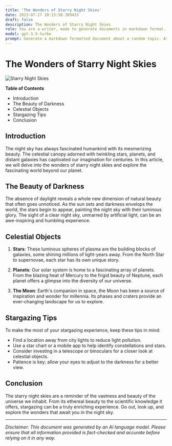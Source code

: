 ```yaml
---
title: 'The Wonders of Starry Night Skies'
date: 2023-07-27 10:15:58.389433
draft: false
description: The Wonders of Starry Night Skies
role: You are a writer, made to generate documents in markdown format. It is very important that all of the documents you generate are in valid markdown format.
model: gpt-3.5-turbo
prompt: Generate a markdown formatted document about a random topic. At the bottom, include a disclaimer explaining that the document was generated by you. The first line of the document should be the title. Make sure that the entire document is in proper markdown format, using a mix of various tags to make the document visually appealing.
---
```


# The Wonders of Starry Night Skies

![Starry Night Skies](https://example.com/starry_night.jpg)

**Table of Contents**
- Introduction
- The Beauty of Darkness
- Celestial Objects
- Stargazing Tips
- Conclusion

## Introduction

The night sky has always fascinated humankind with its mesmerizing beauty. The celestial canopy adorned with twinkling stars, planets, and distant galaxies has captivated our imagination for centuries. In this article, we will delve into the wonders of starry night skies and explore the fascinating world beyond our planet.

## The Beauty of Darkness

The absence of daylight reveals a whole new dimension of natural beauty that often goes unnoticed. As the sun sets and darkness envelops the world, the stars begin to appear, painting the night sky with their luminous glory. The sight of a clear night sky, unmarred by artificial light, can be an awe-inspiring and humbling experience.

## Celestial Objects

1. **Stars**: These luminous spheres of plasma are the building blocks of galaxies, some shining millions of light-years away. From the North Star to supernovae, each star has its own unique story.

2. **Planets**: Our solar system is home to a fascinating array of planets. From the blazing heat of Mercury to the frigid beauty of Neptune, each planet offers a glimpse into the diversity of our universe.

3. **The Moon**: Earth's companion in space, the Moon has been a source of inspiration and wonder for millennia. Its phases and craters provide an ever-changing landscape for us to explore.

## Stargazing Tips

To make the most of your stargazing experience, keep these tips in mind:

- Find a location away from city lights to reduce light pollution.
- Use a star chart or a mobile app to help identify constellations and stars.
- Consider investing in a telescope or binoculars for a closer look at celestial objects.
- Patience is key; allow your eyes to adjust to the darkness for a better view.

## Conclusion

The starry night skies are a reminder of the vastness and beauty of the universe we inhabit. From its ethereal beauty to the scientific knowledge it offers, stargazing can be a truly enriching experience. Go out, look up, and explore the wonders that await you in the night sky.

---

*Disclaimer: This document was generated by an AI language model. Please ensure that all information provided is fact-checked and accurate before relying on it in any way.*